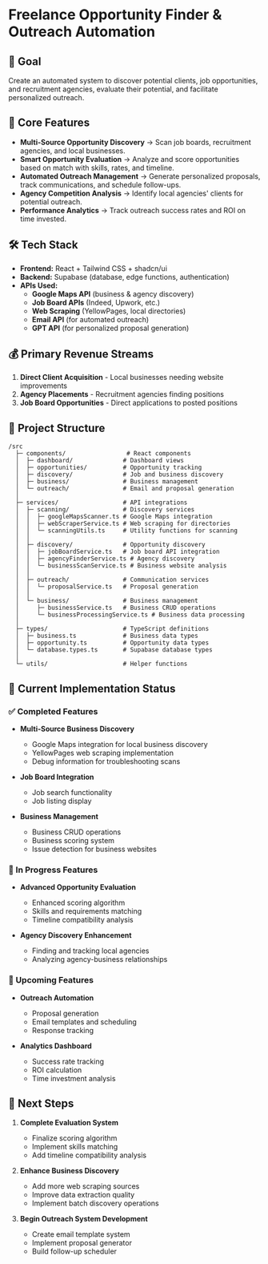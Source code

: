 
# Freelance Opportunity Finder & Outreach Automation

## 🎯 Goal
Create an automated system to discover potential clients, job opportunities, and recruitment agencies, evaluate their potential, and facilitate personalized outreach.

## 📌 Core Features
- **Multi-Source Opportunity Discovery** → Scan job boards, recruitment agencies, and local businesses.
- **Smart Opportunity Evaluation** → Analyze and score opportunities based on match with skills, rates, and timeline.
- **Automated Outreach Management** → Generate personalized proposals, track communications, and schedule follow-ups.
- **Agency Competition Analysis** → Identify local agencies' clients for potential outreach.
- **Performance Analytics** → Track outreach success rates and ROI on time invested.

## 🛠 Tech Stack
- **Frontend:** React + Tailwind CSS + shadcn/ui
- **Backend:** Supabase (database, edge functions, authentication)
- **APIs Used:** 
  - **Google Maps API** (business & agency discovery)
  - **Job Board APIs** (Indeed, Upwork, etc.)
  - **Web Scraping** (YellowPages, local directories)
  - **Email API** (for automated outreach)
  - **GPT API** (for personalized proposal generation)

## 💰 Primary Revenue Streams
1. **Direct Client Acquisition** - Local businesses needing website improvements
2. **Agency Placements** - Recruitment agencies finding positions
3. **Job Board Opportunities** - Direct applications to posted positions

## 📂 Project Structure
```
/src
  ├─ components/                 # React components
  │  ├─ dashboard/              # Dashboard views
  │  ├─ opportunities/          # Opportunity tracking
  │  ├─ discovery/              # Job and business discovery
  │  ├─ business/               # Business management
  │  └─ outreach/               # Email and proposal generation
  │
  ├─ services/                  # API integrations
  │  ├─ scanning/               # Discovery services
  │  │  ├─ googleMapsScanner.ts # Google Maps integration
  │  │  ├─ webScraperService.ts # Web scraping for directories
  │  │  └─ scanningUtils.ts     # Utility functions for scanning
  │  │
  │  ├─ discovery/              # Opportunity discovery
  │  │  ├─ jobBoardService.ts   # Job board API integration
  │  │  ├─ agencyFinderService.ts # Agency discovery
  │  │  └─ businessScanService.ts # Business website analysis
  │  │
  │  ├─ outreach/               # Communication services
  │  │  └─ proposalService.ts   # Proposal generation
  │  │
  │  └─ business/               # Business management
  │     ├─ businessService.ts   # Business CRUD operations
  │     └─ businessProcessingService.ts # Business data processing
  │
  ├─ types/                     # TypeScript definitions
  │  ├─ business.ts             # Business data types
  │  ├─ opportunity.ts          # Opportunity data types
  │  └─ database.types.ts       # Supabase database types
  │
  └─ utils/                     # Helper functions
```

## 🔄 Current Implementation Status

### ✅ Completed Features
- **Multi-Source Business Discovery**
  - Google Maps integration for local business discovery
  - YellowPages web scraping implementation
  - Debug information for troubleshooting scans
  
- **Job Board Integration**
  - Job search functionality
  - Job listing display
  
- **Business Management**
  - Business CRUD operations
  - Business scoring system
  - Issue detection for business websites

### 🔄 In Progress Features
- **Advanced Opportunity Evaluation**
  - Enhanced scoring algorithm
  - Skills and requirements matching
  - Timeline compatibility analysis
  
- **Agency Discovery Enhancement**
  - Finding and tracking local agencies
  - Analyzing agency-business relationships

### 🔲 Upcoming Features
- **Outreach Automation**
  - Proposal generation
  - Email templates and scheduling
  - Response tracking
  
- **Analytics Dashboard**
  - Success rate tracking
  - ROI calculation
  - Time investment analysis

## 🎯 Next Steps
1. **Complete Evaluation System**
   - Finalize scoring algorithm
   - Implement skills matching
   - Add timeline compatibility analysis
   
2. **Enhance Business Discovery**
   - Add more web scraping sources
   - Improve data extraction quality
   - Implement batch discovery operations
   
3. **Begin Outreach System Development**
   - Create email template system
   - Implement proposal generator
   - Build follow-up scheduler

